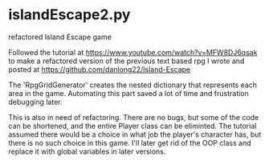 # islandEscape2.py
refactored Island Escape game

Followed the tutorial at https://www.youtube.com/watch?v=MFW8DJ6qsak to make a refactored version of the previous text based rpg I wrote and posted at https://github.com/danlong22/Island-Escape

The 'RpgGridGenerator' creates the nested dictionary that represents each area in the game. Automating this part saved a lot of time and frustration debugging later.

This is also in need of refactoring. There are no bugs, but some of the code can be shortened, and the entire Player class can be eliminted. The tutorial assumed there would be a choice in what job the player's character has, but there is no such choice in this game. I'll later get rid of the OOP class and replace it with global variables in later versions.
